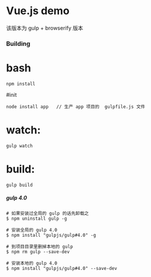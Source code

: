 # Vue.js demo 
该版本为 gulp + browserify 版本

### Building

# bash
```
npm install
```

#init
```
node install app   // 生产 app 项目的  gulpfile.js 文件
```

# watch:
```
gulp watch   
```

# build:
```
gulp build
```


##### gulp 4.0
```
# 如果安装过全局的 gulp 的话先卸载之
$ npm uninstall gulp -g

# 安装全局的 gulp 4.0
$ npm install "gulpjs/gulp#4.0" -g

# 到项目目录里删掉本地的 gulp
$ npm rm gulp --save-dev

# 安装本地的 gulp 4.0
$ npm install "gulpjs/gulp#4.0" --save-dev
```
